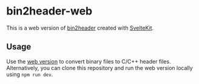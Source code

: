 # bin2header-web

This is a web version of [bin2header](https://github.com/AntumDeluge/bin2header) created with [SvelteKit](https://kit.svelte.dev/).

## Usage
Use the [web version](todo) to convert binary files to C/C++ header files. Alternatively, you can clone this repository and run the web version locally using `npm run dev`.